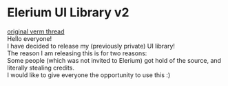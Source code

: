 # Elerium UI Library v2
[original verm thread](https://v3rmillion.net/showthread.php?tid=959294)
<br>
Hello everyone!
<br>
I have decided to release my (previously private) UI library!
<br>
The reason I am releasing this is for two reasons:
<br>
Some people (which was not invited to Elerium) got hold of the source, and literally stealing credits.
<br>
I would like to give everyone the opportunity to use this :)
